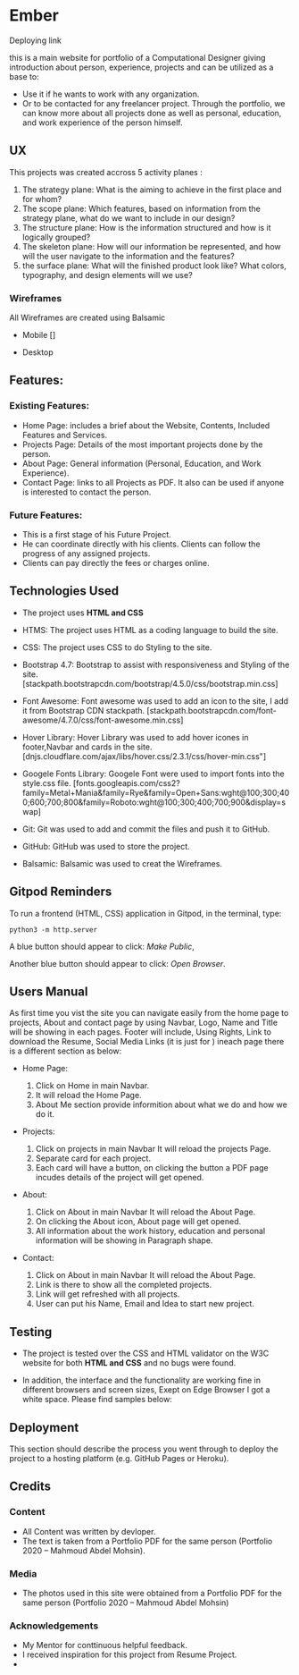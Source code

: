 # **Ember**

Deploying link


this is a main website for portfolio of a Computational Designer giving introduction about person, experience, projects and can be utilized as a base to:
* Use it if he wants to work with any organization.
* Or to be contacted for any freelancer project.
Through the portfolio, we can know more about all projects done as well as personal, education, and work experience of the person himself.


## UX

This projects was created accross 5 activity planes :

1. The strategy plane: What is the aiming to achieve in the first place and for whom?
2. The scope plane: Which features, based on information from the strategy plane, what do we want to include in our design?
3. The structure plane: How is the information structured and how is it logically grouped?
4. The skeleton plane: How will our information be represented, and how will the user navigate to the information and the features?
5.  the surface plane: What will the finished product look like? What colors, typography, and design elements will we use?



### Wireframes

All Wireframes are created using Balsamic 

  * Mobile []

  * Desktop 



## Features:
 
### Existing Features:

* Home Page: includes a brief about the Website, Contents, Included Features and Services.
* Projects Page: Details of the most important projects done by the person.
* About Page: General information (Personal, Education, and Work Experience).
* Contact Page: links to all Projects as PDF. It also can be used if anyone is interested to contact the person.

### Future Features:

+ This is a first stage of his Future Project.
+ He can coordinate directly with his clients. Clients can follow the progress of any assigned projects.
+ Clients can pay directly the fees or charges online. 

## Technologies Used

* The project uses **HTML and CSS** 

* HTMS: The project uses HTML as a coding language to build the site.

* CSS:  The project uses CSS to do Styling to the site.

* Bootstrap 4.7: Bootstrap to assist with responsiveness and Styling of the site.
            [stackpath.bootstrapcdn.com/bootstrap/4.5.0/css/bootstrap.min.css]

* Font Awesome: Font awesome was used to add an icon to the site, I add it from Bootstrap CDN stackpath.
                 [stackpath.bootstrapcdn.com/font-awesome/4.7.0/css/font-awesome.min.css]

* Hover Library: Hover Library was used to add hover icones in footer,Navbar and cards in the site.
                 [dnjs.cloudflare.com/ajax/libs/hover.css/2.3.1/css/hover-min.css"]

* Googele Fonts Library: Googele Font were used to import fonts into the style.css file.
                        [fonts.googleapis.com/css2?family=Metal+Mania&family=Rye&family=Open+Sans:wght@100;300;400;600;700;800&family=Roboto:wght@100;300;400;700;900&display=swap]
      
* Git: Git was used to add and commit the files and push it to GitHub.

* GitHub: GitHub was used to store the project.

* Balsamic: Balsamic was used to creat the Wireframes.

## Gitpod Reminders

To run a frontend (HTML, CSS) application in Gitpod, in the terminal, type:

`python3 -m http.server`

A blue button should appear to click: *Make Public*,

Another blue button should appear to click: *Open Browser*.


##  Users Manual

As first time you vist the site you can navigate easily from the home page to projects, About and contact page by using Navbar,
Logo, Name and Title will be showing in each pages.
Footer will include, Using Rights, Link to download the Resume, Social Media Links (it is just for )
ineach page there is a different section as below:

* Home Page: 
  1. Click on Home in main Navbar.
  2. It will reload the Home Page.
  3. About Me section provide informition about what we do and how we do it.
  
* Projects:
  1. Click on projects in main Navbar It will reload the projects Page. 
  2. Separate card for each project.
  3. Each card will have a button, on clicking the button a PDF page incudes details of the project will get opened.

* About: 
  1. Click on About in main Navbar It will reload the About Page.
  2. On clicking the About icon, About page will get opened.
  3. All information about the work history, education and personal information will be showing in Paragraph shape.

* Contact: 
  1. Click on About in main Navbar It will reload the About Page.
  2. Link is there to show all the completed projects.
  3. Link will get refreshed with all projects.
  4. User can put his Name, Email and Idea to start new project.


## Testing
 * The project is tested  over the CSS and HTML validator on the W3C website for both **HTML and CSS** and no bugs were found.

 * In addition, the interface and the functionality are working fine in different browsers and screen sizes, Exept on Edge Browser I got a white space.
   Please find samples below:


## Deployment
This section should describe the process you went through to deploy the project to a hosting platform (e.g. GitHub Pages or Heroku).

## Credits
### Content
- All Content was written by devloper.
- The text is taken from a Portfolio PDF for the same person (Portfolio 2020 – Mahmoud Abdel Mohsin).
### Media
- The photos used in this site were obtained from a Portfolio PDF for the same person (Portfolio 2020 – Mahmoud Abdel Mohsin)
### Acknowledgements
- My Mentor for conttinuous helpful feedback.
- I received inspiration for this project from Resume Project.
- 